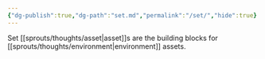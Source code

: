 ```yaml
---
{"dg-publish":true,"dg-path":"set.md","permalink":"/set/","hide":true}
---
```


Set [[sprouts/thoughts/asset\|asset]]s are the building blocks for [[sprouts/thoughts/environment\|environment]] assets.